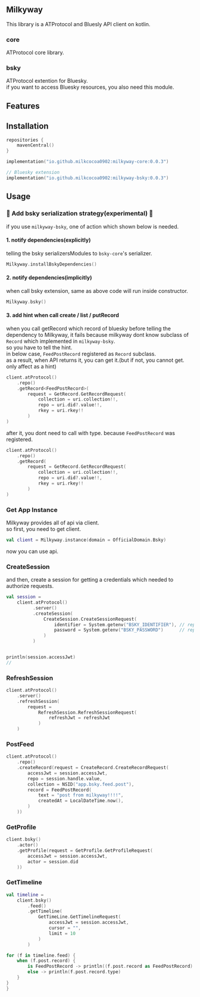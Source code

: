 ## Milkyway

This library is a ATProtocol and Bluesly API client on kotlin.  



### core
ATProtocol core library.  


### bsky
ATProtocol extention for Bluesky.  
if you want to access Bluesky resources, you also need this module.


## Features


## Installation  

```kts
repositories {
    mavenCentral()
}
```


```kts
implementation("io.github.milkcocoa0902:milkyway-core:0.0.3")

// Bluesky extension
implementation("io.github.milkcocoa0902:milkyway-bsky:0.0.3")
```



## Usage

### 💩 Add bsky serialization strategy(experimental) 💩
if you use `milkyway-bsky`, one of action which shown below is needed.

#### 1. notify dependencies(explicitly)
telling the bsky serializersModules to `bsky-core`'s serializer.

```kotlin
Milkyway.installBskyDependencies()
```

#### 2. notify dependencies(implicitly)
when call bsky extension, same as above code will run inside constructor.

```kotlin
Milkyway.bsky()
```

#### 3. add hint when call create / list / putRecord
when you call getRecord which record of bluesky before telling the dependency to Milkyway, it fails because milkyway dont know subclass of `Record` which implemented in `milkyway-bsky`.  
so you have to tell the hint.  
in below case, `FeedPostRecord` registered as `Record` subclass.  
as a result, when API returns it, you can get it.(but if not, you cannot get. only affect as a hint)

```kotlin
client.atProtocol()
    .repo()
    .getRecord<FeedPostRecord>(
        request = GetRecord.GetRecordRequest(
            collection = uri.collection!!,
            repo = uri.did?.value!!,
            rkey = uri.rkey!!
        )
)
```

after it, you dont need to call with type. because `FeedPostRecord` was registered.
```kotlin
client.atProtocol()
    .repo()
    .getRecord(
        request = GetRecord.GetRecordRequest(
            collection = uri.collection!!,
            repo = uri.did?.value!!,
            rkey = uri.rkey!!
        )
)
```





### Get App Instance
Milkyway provides all of api via client.  
so first, you need to get client.

```kotlin
val client = Milkyway.instance(domain = OfficialDomain.Bsky)
```

now you can use api.

### CreateSession
and then, create a session for getting a credentials which needed to authorize requests.  


```kotlin
val session =
    client.atProtocol()
          .server()
          .createSession(
              CreateSession.CreateSessionRequest(
                  identifier = System.getenv("BSKY_IDENTIFIER"), // replace your own identifier. example - bsky.milkcocoa.info
                  password = System.getenv("BSKY_PASSWORD")      // replace your own password
              )
          )


println(session.accessJwt)
// 
```

### RefreshSession

```kotlin
client.atProtocol()
    .server()
    .refreshSession(
        request =
            RefreshSession.RefreshSessionRequest(
                refreshJwt = refreshJwt
            )
    )
```


### PostFeed

```kotlin
client.atProtocol()
    .repo()
    .createRecord(request = CreateRecord.CreateRecordRequest(
        accessJwt = session.accessJwt,
        repo = session.handle.value,
        collection = NSID("app.bsky.feed.post"),
        record = FeedPostRecord(
            text = "post from milkyway!!!!",
            createdAt = LocalDateTime.now(),
        )
    ))
```

### GetProfile
```kotlin
client.bsky()
    .actor()
    .getProfile(request = GetProfile.GetProfileRequest(
        accessJwt = session.accessJwt,
        actor = session.did
    ))
```

### GetTimeline

```kotlin
val timeline =
    client.bsky()
        .feed()
        .getTimeline(
            GetTimeLine.GetTimelineRequest(
                accessJwt = session.accessJwt,
                cursor = "",
                limit = 10
            )
        )

for (f in timeline.feed) {
    when (f.post.record) {
        is FeedPostRecord -> println((f.post.record as FeedPostRecord).text)
        else -> println(f.post.record.type)
    }
}
}
```

